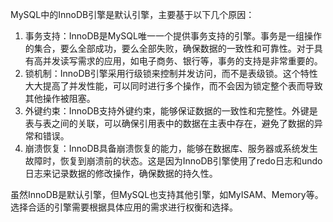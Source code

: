 MySQL中的InnoDB引擎是默认引擎，主要基于以下几个原因：

1. 事务支持：InnoDB是MySQL唯一一个提供事务支持的引擎。事务是一组操作的集合，要么全部成功，要么全部失败，确保数据的一致性和可靠性。对于具有高并发读写需求的应用，如电子商务、银行等，事务的支持是非常重要的。
2. 锁机制：InnoDB引擎采用行级锁来控制并发访问，而不是表级锁。这个特性大大提高了并发性能，可以同时进行多个操作，而不会因为锁定整个表而导致其他操作被阻塞。
3. 外键约束：InnoDB支持外键约束，能够保证数据的一致性和完整性。外键是表与表之间的关联，可以确保引用表中的数据在主表中存在，避免了数据的异常和错误。
4. 崩溃恢复：InnoDB具备崩溃恢复的能力，能够在数据库、服务器或系统发生故障时，恢复到崩溃前的状态。这是因为InnoDB引擎使用了redo日志和undo日志来记录数据的修改操作，确保数据的持久性。

虽然InnoDB是默认引擎，但MySQL也支持其他引擎，如MyISAM、Memory等。选择合适的引擎需要根据具体应用的需求进行权衡和选择。

